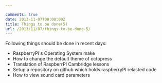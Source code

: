 ```yaml
---

comments: true
date: 2013-11-07T00:00:00Z
title: Things to be done(5)
url: /2013/11/07/things-to-be-done-5/
---
```


Following things should be done in recent days:   

+   RaspberryPI's Operating System make
+   How to change the default theme of octopress
+   Translation of RaspberrPI Cambridge lessons
+   Setup a repository on github which holds raspberryPI relasted code
+   How to view sound card parameters 
